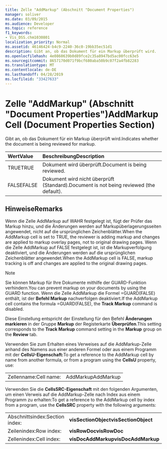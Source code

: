 ```yaml
---
title: Zelle "AddMarkup" (Abschnitt "Document Properties")
manager: soliver
ms.date: 03/09/2015
ms.audience: Developer
ms.topic: reference
f1_keywords:
- Vis_DSS.chm1030801
localization_priority: Normal
ms.assetid: 46146424-b4c9-2240-36c0-19bb35ec51d1
description: Gibt an, ob das Dokument für ein Markup überprüft wird.
ms.openlocfilehash: 4e0860639b0d89fce2c35a8947bd5ac00fcc63e5
ms.sourcegitcommit: 8657170d071f9bcf680aba50b9c07f2a4fb82283
ms.translationtype: MT
ms.contentlocale: de-DE
ms.lasthandoff: 04/28/2019
ms.locfileid: "33427633"
---
```

# <a name="addmarkup-cell-document-properties-section"></a><span data-ttu-id="03b6f-103">Zelle "AddMarkup" (Abschnitt "Document Properties")</span><span class="sxs-lookup"><span data-stu-id="03b6f-103">AddMarkup Cell (Document Properties Section)</span></span>

<span data-ttu-id="03b6f-104">Gibt an, ob das Dokument für ein Markup überprüft wird.</span><span class="sxs-lookup"><span data-stu-id="03b6f-104">Indicates whether the document is being reviewed for markup.</span></span>
  
|<span data-ttu-id="03b6f-105">**Wert**</span><span class="sxs-lookup"><span data-stu-id="03b6f-105">**Value**</span></span>|<span data-ttu-id="03b6f-106">**Beschreibung**</span><span class="sxs-lookup"><span data-stu-id="03b6f-106">**Description**</span></span>|
|:-----|:-----|
|<span data-ttu-id="03b6f-107">TRUE</span><span class="sxs-lookup"><span data-stu-id="03b6f-107">TRUE</span></span>  <br/> |<span data-ttu-id="03b6f-108">Dokument wird überprüft.</span><span class="sxs-lookup"><span data-stu-id="03b6f-108">Document is being reviewed.</span></span>  <br/> |
|<span data-ttu-id="03b6f-109">FALSE</span><span class="sxs-lookup"><span data-stu-id="03b6f-109">FALSE</span></span>  <br/> |<span data-ttu-id="03b6f-110">Dokument wird nicht überprüft (Standard).</span><span class="sxs-lookup"><span data-stu-id="03b6f-110">Document is not being reviewed (the default).</span></span>  <br/> |
   
## <a name="remarks"></a><span data-ttu-id="03b6f-111">Hinweise</span><span class="sxs-lookup"><span data-stu-id="03b6f-111">Remarks</span></span>

<span data-ttu-id="03b6f-112">Wenn die Zelle AddMarkup auf WAHR festgelegt ist, fügt der Prüfer das Markup hinzu, und die Änderungen werden auf Markupüberlagerungsseiten angewendet, nicht auf die ursprünglichen Zeichenblätter.</span><span class="sxs-lookup"><span data-stu-id="03b6f-112">When the AddMarkup cell is set to TRUE, the reviewer is adding markup and changes are applied to markup overlay pages, not to original drawing pages.</span></span> <span data-ttu-id="03b6f-113">Wenn die Zelle AddMarkup auf FALSE festgelegt ist, ist die Markupverfolgung deaktiviert, und die Änderungen werden auf die ursprünglichen Zeichenblätter angewendet.</span><span class="sxs-lookup"><span data-stu-id="03b6f-113">When the AddMarkup cell is FALSE, markup tracking is off and changes are applied to the original drawing pages.</span></span>
  
> [!NOTE]
> <span data-ttu-id="03b6f-114">Sie können Markup für Ihre Dokumente mithilfe der GUARD-Funktion verhindern.</span><span class="sxs-lookup"><span data-stu-id="03b6f-114">You can prevent markup on your documents by using the GUARD function.</span></span> <span data-ttu-id="03b6f-115">Wenn die Zelle AddMarkup die Formel =GUARD(FALSE) enthält, ist der **Befehl Markup** nachverfolgen deaktiviert.</span><span class="sxs-lookup"><span data-stu-id="03b6f-115">If the AddMarkup cell contains the formula =GUARD(FALSE), the **Track Markup** command is disabled.</span></span> 
  
<span data-ttu-id="03b6f-116">Diese Einstellung entspricht der Einstellung für den Befehl **Änderungen markieren** in der Gruppe **Markup** der Registerkarte **Überprüfen**.</span><span class="sxs-lookup"><span data-stu-id="03b6f-116">This setting corresponds to the **Track Markup** command setting in the **Markup** group on the **Review** tab.</span></span> 
  
<span data-ttu-id="03b6f-117">Verwenden Sie zum Erhalten eines Verweises auf die AddMarkup-Zelle anhand des Namens aus einer anderen Formel oder aus einem Programm mit der **CellsU-Eigenschaft:**</span><span class="sxs-lookup"><span data-stu-id="03b6f-117">To get a reference to the AddMarkup cell by name from another formula, or from a program using the **CellsU** property, use:</span></span> 
  
|||
|:-----|:-----|
|<span data-ttu-id="03b6f-118">Zellenname:</span><span class="sxs-lookup"><span data-stu-id="03b6f-118">Cell name:</span></span>  <br/> |<span data-ttu-id="03b6f-119">AddMarkup</span><span class="sxs-lookup"><span data-stu-id="03b6f-119">AddMarkup</span></span>  <br/> |
   
<span data-ttu-id="03b6f-120">Verwenden Sie die **CellsSRC-Eigenschaft** mit den folgenden Argumenten, um einen Verweis auf die AddMarkup-Zelle nach Index aus einem Programm zu erhalten:</span><span class="sxs-lookup"><span data-stu-id="03b6f-120">To get a reference to the AddMarkup cell by index from a program, use the **CellsSRC** property with the following arguments:</span></span> 
  
|||
|:-----|:-----|
|<span data-ttu-id="03b6f-121">Abschnittsindex:</span><span class="sxs-lookup"><span data-stu-id="03b6f-121">Section index:</span></span>  <br/> |<span data-ttu-id="03b6f-122">**visSectionObject**</span><span class="sxs-lookup"><span data-stu-id="03b6f-122">**visSectionObject**</span></span> <br/> |
|<span data-ttu-id="03b6f-123">Zeilenindex:</span><span class="sxs-lookup"><span data-stu-id="03b6f-123">Row index:</span></span>  <br/> |<span data-ttu-id="03b6f-124">**visRowDoc**</span><span class="sxs-lookup"><span data-stu-id="03b6f-124">**visRowDoc**</span></span> <br/> |
|<span data-ttu-id="03b6f-125">Zellenindex:</span><span class="sxs-lookup"><span data-stu-id="03b6f-125">Cell index:</span></span>  <br/> |<span data-ttu-id="03b6f-126">**visDocAddMarkup**</span><span class="sxs-lookup"><span data-stu-id="03b6f-126">**visDocAddMarkup**</span></span> <br/> |
   

